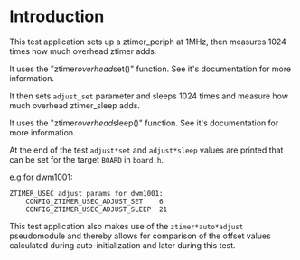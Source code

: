 # Introduction

This test application sets up a ztimer_periph at 1MHz, then measures 1024
times how much overhead ztimer adds.

It uses the "ztimer*overhead*set()" function. See it's documentation for more
information.

It then sets `adjust_set` parameter and sleeps 1024 times and measure how
much overhead ztimer_sleep adds.

It uses the "ztimer*overhead*sleep()" function. See it's documentation for more
information.

At the end of the test `adjust*set` and `adjust*sleep` values are printed
that can be set for the target `BOARD` in `board.h`.

e.g for dwm1001:

```shell
ZTIMER_USEC adjust params for dwm1001:
    CONFIG_ZTIMER_USEC_ADJUST_SET    6
    CONFIG_ZTIMER_USEC_ADJUST_SLEEP  21
```

This test application also makes use of the `ztimer*auto*adjust` pseudomodule
and thereby allows for comparison of the offset values calculated during
auto-initialization and later during this test.
